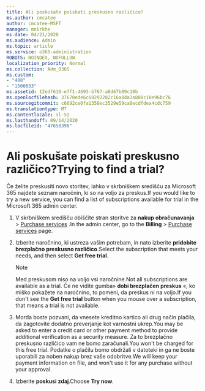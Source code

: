 ```yaml
---
title: Ali poskušate poiskati preskusno različico?
ms.author: cmcatee
author: cmcatee-MSFT
manager: mnirkhe
ms.date: 04/21/2020
ms.audience: Admin
ms.topic: article
ms.service: o365-administration
ROBOTS: NOINDEX, NOFOLLOW
localization_priority: Normal
ms.collection: Adm_O365
ms.custom:
- "488"
- "1500033"
ms.assetid: 12edf610-e7f1-4693-b767-a8d67b09c10b
ms.openlocfilehash: 37670ede6c60292282c16a8da3a888c10e96bc76
ms.sourcegitcommit: c6692ce0fa1358ec3529e59ca0ecdfdea4cdc759
ms.translationtype: MT
ms.contentlocale: sl-SI
ms.lasthandoff: 09/14/2020
ms.locfileid: "47658390"
---
```

# <a name="trying-to-find-a-trial"></a><span data-ttu-id="5b023-102">Ali poskušate poiskati preskusno različico?</span><span class="sxs-lookup"><span data-stu-id="5b023-102">Trying to find a trial?</span></span>

<span data-ttu-id="5b023-103">Če želite preskusiti novo storitev, lahko v skrbniškem središču za Microsoft 365 najdete seznam naročnin, ki so na voljo za preskus.</span><span class="sxs-lookup"><span data-stu-id="5b023-103">If you would like to try a new service, you can find a list of subscriptions available for trial in the Microsoft 365 admin center.</span></span>
  
1. <span data-ttu-id="5b023-104">V skrbniškem središču obiščite stran storitve za **nakup obračunavanja** \> [Purchase services](https://go.microsoft.com/fwlink/p/?linkid=868433) .</span><span class="sxs-lookup"><span data-stu-id="5b023-104">In the admin center, go to the **Billing** \> [Purchase services](https://go.microsoft.com/fwlink/p/?linkid=868433) page.</span></span>

2. <span data-ttu-id="5b023-105">Izberite naročnino, ki ustreza vašim potrebam, in nato izberite  **pridobite brezplačno preskusno različico**.</span><span class="sxs-lookup"><span data-stu-id="5b023-105">Select the subscription that meets your needs, and then select  **Get free trial**.</span></span>

    > [!NOTE]
    > <span data-ttu-id="5b023-106">Med preskusom niso na voljo vsi naročnine.</span><span class="sxs-lookup"><span data-stu-id="5b023-106">Not all subscriptions are available as a trial.</span></span> <span data-ttu-id="5b023-107">Če ne vidite gumba» **dobi brezplačen preskus** «, ko miško pokažete na naročnino, to pomeni, da preskus ni na voljo.</span><span class="sxs-lookup"><span data-stu-id="5b023-107">If you don't see the **Get free trial** button when you mouse over a subscription, that means a trial is not available.</span></span>
  
3. <span data-ttu-id="5b023-108">Morda boste pozvani, da vnesete kreditno kartico ali drug način plačila, da zagotovite dodatno preverjanje kot varnostni ukrep.</span><span class="sxs-lookup"><span data-stu-id="5b023-108">You may be asked to enter a credit card or other payment method to provide additional verification as a security measure.</span></span> <span data-ttu-id="5b023-109">Za to brezplačno preskusno različico vam ne bomo zaračunali.</span><span class="sxs-lookup"><span data-stu-id="5b023-109">You won't be charged for this free trial.</span></span> <span data-ttu-id="5b023-110">Podatke o plačilu bomo obdržali v datoteki in ga ne boste uporabili za noben nakup brez vaše odobritve.</span><span class="sxs-lookup"><span data-stu-id="5b023-110">We will keep your payment information on file, and won't use it for any purchase without your approval.</span></span>

4. <span data-ttu-id="5b023-111">Izberite **poskusi zdaj**.</span><span class="sxs-lookup"><span data-stu-id="5b023-111">Choose **Try now**.</span></span>